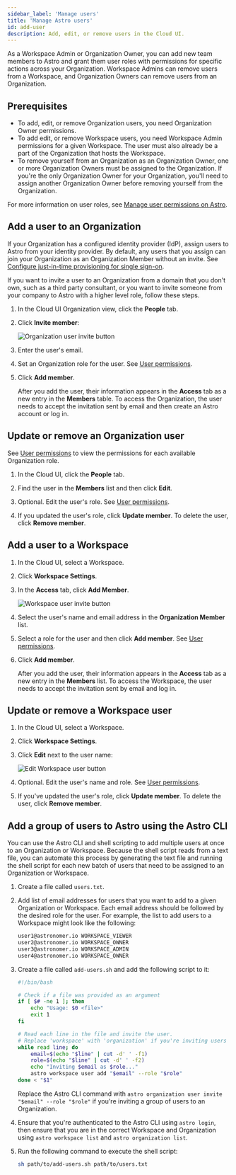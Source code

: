 ```yaml
---
sidebar_label: 'Manage users'
title: 'Manage Astro users'
id: add-user
description: Add, edit, or remove users in the Cloud UI.
---
```


As a Workspace Admin or Organization Owner, you can add new team members to Astro and grant them user roles with permissions for specific actions across your Organization. Workspace Admins can remove users from a Workspace, and Organization Owners can remove users from an Organization.

## Prerequisites

- To add, edit, or remove Organization users, you need Organization Owner permissions.
- To add edit, or remove Workspace users, you need Workspace Admin permissions for a given Workspace. The user must also already be a part of the Organization that hosts the Workspace.
- To remove yourself from an Organization as an Organization Owner, one or more Organization Owners must be assigned to the Organization. If you're the only Organization Owner for your Organization, you'll need to assign another Organization Owner before removing yourself from the Organization.

For more information on user roles, see [Manage user permissions on Astro](user-permissions.md).

## Add a user to an Organization

If your Organization has a configured identity provider (IdP), assign users to Astro from your identity provider. By default, any users that you assign can join your Organization as an Organization Member without an invite. See [Configure just-in-time provisioning for single sign-on](manage-organization.md#configure-just-in-time-provisioning-for-single-sign-on).

If you want to invite a user to an Organization from a domain that you don't own, such as a third party consultant, or you want to invite someone from your company to Astro with a higher level role, follow these steps.

1. In the Cloud UI Organization view, click the **People** tab.

2. Click **Invite member**:

    ![Organization user invite button](/img/docs/invite-org-user.png)

3. Enter the user's email.

4. Set an Organization role for the user. See [User permissions](user-permissions.md).

5. Click **Add member**.

    After you add the user, their information appears in the **Access** tab as a new entry in the **Members** table. To access the Organization, the user needs to accept the invitation sent by email and then create an Astro account or log in.

## Update or remove an Organization user

See [User permissions](user-permissions.md) to view the permissions for each available Organization role.

1. In the Cloud UI, click the **People** tab.
   
2. Find the user in the **Members** list and then click **Edit**.
   
3. Optional. Edit the user's role. See [User permissions](user-permissions.md). 
   
4. If you updated the user's role, click **Update member**. To delete the user, click **Remove member**.

## Add a user to a Workspace

1. In the Cloud UI, select a Workspace.

2. Click **Workspace Settings**.
   
3. In the **Access** tab, click **Add Member**.

    ![Workspace user invite button](/img/docs/add-workspace-member.png)

4. Select the user's name and email address in the **Organization Member** list.
   
5. Select a role for the user and then click **Add member**. See [User permissions](user-permissions.md).

6. Click **Add member**.

    After you add the user, their information appears in the **Access** tab as a new entry in the **Members** list. To access the Workspace, the user needs to accept the invitation sent by email and log in.

## Update or remove a Workspace user

1. In the Cloud UI, select a Workspace.
   
2. Click **Workspace Settings**.

3. Click **Edit** next to the user name:

    ![Edit Workspace user button](/img/docs/edit-workspace-user.png)

4. Optional. Edit the user's name and role. See [User permissions](user-permissions.md).
   
5. If you've updated the user's role, click **Update member**. To delete the user, click **Remove member**.

## Add a group of users to Astro using the Astro CLI

You can use the Astro CLI and shell scripting to add multiple users at once to an Organization or Workspace. Because the shell script reads from a text file, you can automate this process by generating the text file and running the shell script for each new batch of users that need to be assigned to an Organization or Workspace.

1. Create a file called `users.txt`.
2. Add list of email addresses for users that you want to add to a given Organization or Workspace. Each email address should be followed by the desired role for the user. For example, the list to add users to a Workspace might look like the following:

    ```sh
    user1@astronomer.io WORKSPACE_VIEWER
    user2@astronomer.io WORKSPACE_OWNER
    user3@astronomer.io WORKSPACE_ADMIN
    user4@astronomer.io WORKSPACE_OWNER
    ```

3. Create a file called `add-users.sh` and add the following script to it:

    ```sh
    #!/bin/bash

    # Check if a file was provided as an argument
    if [ $# -ne 1 ]; then
        echo "Usage: $0 <file>"
        exit 1
    fi
    
    # Read each line in the file and invite the user. 
    # Replace 'workspace' with 'organization' if you're inviting users to an Organization.
    while read line; do
        email=$(echo "$line" | cut -d' ' -f1)
        role=$(echo "$line" | cut -d' ' -f2)
        echo "Inviting $email as $role..."
        astro workspace user add "$email" --role "$role"
    done < "$1"
    ```

    Replace the Astro CLI command with `astro organization user invite "$email" --role "$role"` if you're inviting a group of users to an Organization.

4. Ensure that you're authenticated to the Astro CLI using `astro login`, then ensure that you are in the correct Workspace and Organization using `astro workspace list` and `astro organization list`.
5. Run the following command to execute the shell script:

    ```sh
    sh path/to/add-users.sh path/to/users.txt
    ```